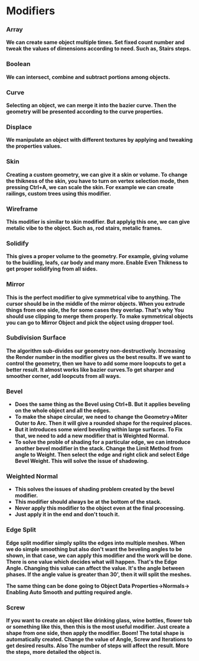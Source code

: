 # Modifiers


### Array
**We can create same object multiple times. Set fixed count number and tweak the values of dimensions according to need. Such as, Stairs steps.**


### Boolean
**We can intersect, combine and subtract portions among objects.**


### Curve
**Selecting an object, we can merge it into the bazier curve. Then the geometry will be presented according to the curve properties.**


### Displace
**We manipulate an object with different textures by applying and tweaking the properties values.**


### Skin
**Creating a custom geometry, we can give it a skin or volume. To change the thikness of the skin, you have to turn on vertex selection mode, then pressing Ctrl+A, we can scale the skin. For example we can create railings, custom trees using this modifier.**


### Wireframe
**This modifier is similar to skin modifier. But applyig this one, we can give metalic vibe to the object. Such as, rod stairs, metalic frames.**


### Solidify
**This gives a proper volume to the geometry. For example, giving volume to the buidling, leafs, car body and many more. Enable Even Thikness to get proper solidifying from all sides.**


### Mirror
**This is the perfect modifier to give symmetrical vibe to anything. The cursor should be in the middle of the mirror objects. When you extrude things from one side, the for some cases they overlap. That's why You should use clipping to merge them properly. To make symmetrical objects you can go to Mirror Object and pick the object using dropper tool.**


### Subdivision Surface
**The algorithm sub-divides our geometry non-destructively. Increasing the Render number in the modifier gives us the best results. If we want to control the geometry, then we have to add some more loopcuts to get a better result. It almost works like bazier curves.To get sharper and smoother corner, add loopcuts from all ways.**


### Bevel
* **Does the same thing as the Bevel using Ctrl+B. But it applies beveling on the whole object and all the edges.**
* **To make the shape circular, we need to change the Geometry->Miter Outer to Arc. Then it will give a rounded shape for the required places.** 
* **But it introduces some wierd beveling within large surfaces. To Fix that, we need to add a new modifier that is Weighted Normal.**
* **To solve the proble of shading for a particular edge, we can introduce another bevel modifier in the stack. Change the Limit Method from angle to Weight. Then select the edge and right click and select Edge Bevel Weight. This will solve the issue of shadowing.**

### Weighted Normal
* **This solves the issues of shading problem created by the bevel modifier.**
* **This modifier should always be at the bottom of the stack.**
* **Never apply this modifier to the object even at the final processing.**
* **Just apply it in the end and don't touch it.**

### Edge Split
**Edge split modifier simply splits the edges into multiple meshes. When we do simple smoothing but also don't want the beveling angles to be shown, in that case, we can apply this modifier and the work will be done. There is one value which decides what will happen. That's the Edge Angle. Changing this value can affect the value. It's the angle between phases. If the angle value is greater than 30', then it will split the meshes.** 

**The same thing can be done going to Object Data Properties->Normals-> Enabling Auto Smooth and putting required angle.**


### Screw
**If you want to create an object like drinking glass, wine bottles, flower tob or something like this, then this is the most useful modifier. Just create a shape from one side, then apply the modifier. Boom! The total shape is automatically created. Change the value of Angle, Screw and Iterations to get desired results. Also The number of steps will affect the result. More the steps, more detailed the object is.**

